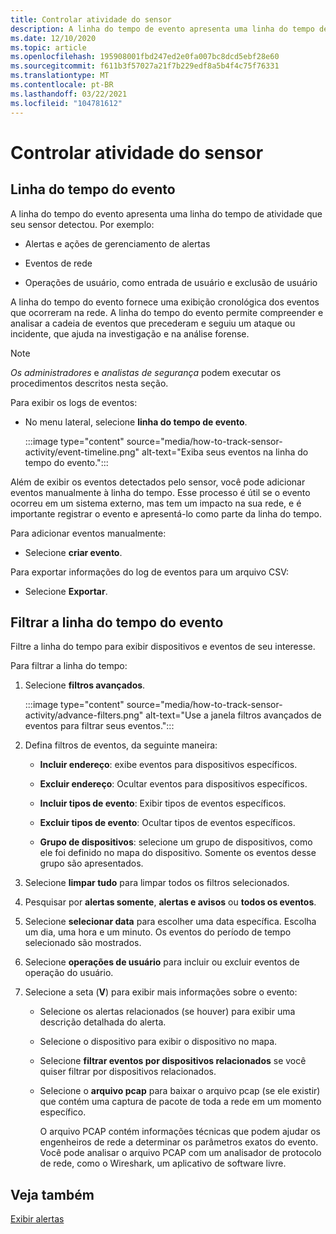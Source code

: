 ```yaml
---
title: Controlar atividade do sensor
description: A linha do tempo de evento apresenta uma linha do tempo de atividade detectada em sua rede, incluindo alertas e ações de gerenciamento de alertas, eventos de rede e operações de usuário, como entrada de usuário e exclusão de usuários.
ms.date: 12/10/2020
ms.topic: article
ms.openlocfilehash: 195908001fbd247ed2e0fa007bc8dcd5ebf28e60
ms.sourcegitcommit: f611b3f57027a21f7b229edf8a5b4f4c75f76331
ms.translationtype: MT
ms.contentlocale: pt-BR
ms.lasthandoff: 03/22/2021
ms.locfileid: "104781612"
---
```

# <a name="track-sensor-activity"></a>Controlar atividade do sensor

## <a name="event-timeline"></a>Linha do tempo do evento

A linha do tempo do evento apresenta uma linha do tempo de atividade que seu sensor detectou. Por exemplo:

  - Alertas e ações de gerenciamento de alertas

  - Eventos de rede

  - Operações de usuário, como entrada de usuário e exclusão de usuário

A linha do tempo do evento fornece uma exibição cronológica dos eventos que ocorreram na rede. A linha do tempo do evento permite compreender e analisar a cadeia de eventos que precederam e seguiu um ataque ou incidente, que ajuda na investigação e na análise forense.

> [!NOTE]
> *Os administradores* e *analistas de segurança* podem executar os procedimentos descritos nesta seção.

Para exibir os logs de eventos:

- No menu lateral, selecione **linha do tempo de evento**.

   :::image type="content" source="media/how-to-track-sensor-activity/event-timeline.png" alt-text="Exiba seus eventos na linha do tempo do evento.":::

Além de exibir os eventos detectados pelo sensor, você pode adicionar eventos manualmente à linha do tempo. Esse processo é útil se o evento ocorreu em um sistema externo, mas tem um impacto na sua rede, e é importante registrar o evento e apresentá-lo como parte da linha do tempo.

Para adicionar eventos manualmente:

- Selecione **criar evento**.

Para exportar informações do log de eventos para um arquivo CSV:

- Selecione **Exportar**.

## <a name="filter-the-event-timeline"></a>Filtrar a linha do tempo do evento

Filtre a linha do tempo para exibir dispositivos e eventos de seu interesse.

Para filtrar a linha do tempo:

1. Selecione **filtros avançados**.

   :::image type="content" source="media/how-to-track-sensor-activity/advance-filters.png" alt-text="Use a janela filtros avançados de eventos para filtrar seus eventos.":::

2. Defina filtros de eventos, da seguinte maneira:

   - **Incluir endereço**: exibe eventos para dispositivos específicos.

   - **Excluir endereço**: Ocultar eventos para dispositivos específicos.

   - **Incluir tipos de evento**: Exibir tipos de eventos específicos.

   - **Excluir tipos de evento**: Ocultar tipos de eventos específicos.

   - **Grupo de dispositivos**: selecione um grupo de dispositivos, como ele foi definido no mapa do dispositivo. Somente os eventos desse grupo são apresentados.

3. Selecione **limpar tudo** para limpar todos os filtros selecionados.

4. Pesquisar por **alertas somente**, **alertas e avisos** ou **todos os eventos**.

5. Selecione **selecionar data** para escolher uma data específica. Escolha um dia, uma hora e um minuto. Os eventos do período de tempo selecionado são mostrados.

6.  Selecione **operações de usuário** para incluir ou excluir eventos de operação do usuário.

7.  Selecione a seta (**V**) para exibir mais informações sobre o evento:

    - Selecione os alertas relacionados (se houver) para exibir uma descrição detalhada do alerta.

    - Selecione o dispositivo para exibir o dispositivo no mapa.

    - Selecione **filtrar eventos por dispositivos relacionados** se você quiser filtrar por dispositivos relacionados.

    - Selecione o **arquivo pcap** para baixar o arquivo pcap (se ele existir) que contém uma captura de pacote de toda a rede em um momento específico. 
    
      O arquivo PCAP contém informações técnicas que podem ajudar os engenheiros de rede a determinar os parâmetros exatos do evento. Você pode analisar o arquivo PCAP com um analisador de protocolo de rede, como o Wireshark, um aplicativo de software livre.

## <a name="see-also"></a>Veja também

[Exibir alertas](how-to-view-alerts.md)
